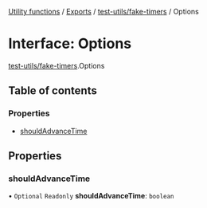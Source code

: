 [Utility functions](../index.md) / [Exports](../modules.md) / [test-utils/fake-timers](../modules/test_utils_fake_timers.md) / Options

# Interface: Options

[test-utils/fake-timers](../modules/test_utils_fake_timers.md).Options

## Table of contents

### Properties

- [shouldAdvanceTime](test_utils_fake_timers.Options.md#shouldadvancetime)

## Properties

### shouldAdvanceTime

• `Optional` `Readonly` **shouldAdvanceTime**: `boolean`
